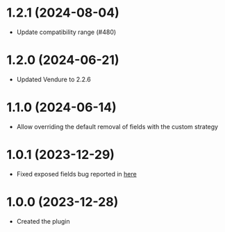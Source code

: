 # 1.2.1 (2024-08-04)

- Update compatibility range (#480)

# 1.2.0 (2024-06-21)

- Updated Vendure to 2.2.6

# 1.1.0 (2024-06-14)

- Allow overriding the default removal of fields with the custom strategy

# 1.0.1 (2023-12-29)

- Fixed exposed fields bug reported in [here](https://github.com/Pinelab-studio/pinelab-vendure-plugins/issues/316)

# 1.0.0 (2023-12-28)

- Created the plugin
